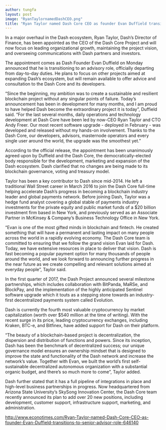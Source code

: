 ```yaml
---
author: tungfa
layout: post
image: "RyanTaylornamedDashCEO.png"
title: "Ryan Taylor named Dash Core CEO as founder Evan Duffield transitions to senior advisor role"
---
```

In a major overhaul in the Dash ecosystem, Ryan Taylor, Dash’s Director of Finance, has been appointed as the CEO of the Dash Core Project and will now focus on leading organizational growth, maintaining the project vision, and overseeing communications with Dash partners and investors.

The appointment comes as Dash Founder Evan Duffield on Monday announced that he is transitioning to an advisory role, officially departing from day-to-day duties. He plans to focus on other projects aimed at expanding Dash’s ecosystem, but will remain available to offer advice and consultation to the Dash Core and its developers.

“Since the beginning, my ambition was to create a sustainable and resilient blockchain project without any singular points of failure. Today’s announcement has been in development for many months, and I am proud to have helped Dash become the extraordinary project it is today”, Duffield said. “For the last several months, daily operations and technology development at Dash Core have been led by now-CEO Ryan Taylor and CTO Andy Freer. Our most recent software upgrade - deployed in February - was developed and released without my hands-on involvement. Thanks to the Dash Core, our developers, advisors, masternode operators and every single user around the world, the upgrade was the smoothest yet.” 

According to the official release, the appointment has been unanimously agreed upon by Duffield and the Dash Core, the democratically-elected body responsible for the development, marketing and expansion of the Dash ecosystem. Dash clarified that no changes are being made to its blockchain governance, voting and treasury model.

Taylor has been a key contributor to Dash since mid-2014. He left a traditional Wall Street career in March 2016 to join the Dash Core full-time helping accelerate Dash’s progress in becoming a blockchain industry leader and global payments network. Before joining Dash, Taylor was a hedge fund analyst covering a global stable of payments industry investments for the private equity and public market funds of a $20 billion investment firm based in New York, and previously served as an Associate Partner in McKinsey & Company’s Business Technology Office in New York.

“Evan is one of the most gifted minds in blockchain and fintech. He created something that will have a permanent and lasting impact on many people across the world in a rapidly evolving economy. The Dash Core team is committed to ensuring that we follow the grand vision Evan laid for Dash. Today, we have extensive resources in place to deliver that vision. Dash is fast becoming a popular payment option for many thousands of people around the world, and we look forward to announcing further progress in the near future as we create compelling and relevant solutions aimed at everyday people”, Taylor said.

In the first quarter of 2017, the Dash Project announced several milestone partnerships, which includes collaboration with BitPanda, MaRSe, and BlockPay, and the implementation of the highly anticipated Sentinel software upgrade which it touts as a stepping stone towards an industry-first decentralized payments system called Evolution.

Dash is currently the fourth most valuable cryptocurrency by market capitalization (worth over $540 million at the time of writing). With the recent surge in its price, leading cryptocurrency exchanges, including Kraken, BTC-e, and Bitfinex, have added support for Dash on their platform.

“The beauty of a blockchain-based project is decentralization, the dispersion and distribution of functions and powers. Since its inception, Dash has been the benchmark of decentralized success; our unique governance model ensures an ownership mindset that is designed to improve the state and functionality of the Dash network and increase the network’s value. Together with Evan, we built the world’s first self-sustainable decentralized autonomous organization with a substantial organic budget, and there’s so much more to come”, Taylor added.

Dash further stated that it has a full pipeline of integrations in place and high-level business partnerships in progress. Now headquartered from Arizona State University’s SkySong Innovation Center, the Dash Core team recently announced its plan to add over 20 new positions, including development, customer support, infrastructure support, marketing, and administration.

<http://www.econotimes.com/Ryan-Taylor-named-Dash-Core-CEO-as-founder-Evan-Duffield-transitions-to-senior-advisor-role-646140>
